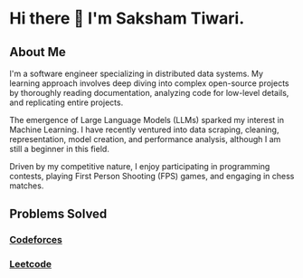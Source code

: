 # Hi there 👋 I'm Saksham Tiwari.
## About Me
I'm a software engineer specializing in distributed data systems. My learning approach involves deep diving into complex 
open-source projects by thoroughly reading documentation, analyzing code for low-level details, and replicating entire 
projects.

The emergence of Large Language Models (LLMs) sparked my interest in Machine Learning. I have recently ventured into 
data scraping, cleaning, representation, model creation, and performance analysis, although I am still a beginner in 
this field.

Driven by my competitive nature, I enjoy participating in programming contests, playing First Person Shooting (FPS) 
games, and engaging in chess matches.

## Problems Solved
### [Codeforces](https://github.com/twrskshm/codeforces.git)

### [Leetcode](https://github.com/twrskshm/leetcode.git)

